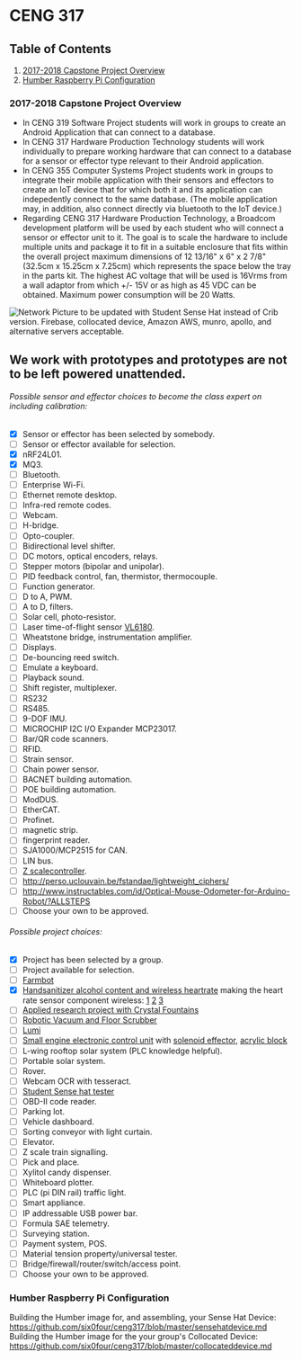 # CENG 317

## Table of Contents
1. [2017-2018 Capstone Project Overview](#2017-2018-capstone-project-overview)
2. [Humber Raspberry Pi Configuration](#humber-raspberry-pi-configuration)

### 2017-2018 Capstone Project Overview
- In CENG 319 Software Project students will work in groups to create an Android Application that can connect to a database.
- In CENG 317 Hardware Production Technology students will work individually to prepare working hardware that can connect to a database for a sensor or effector type relevant to their Android application.
- In CENG 355 Computer Systems Project students work in groups to integrate their mobile application with their sensors and effectors to create an IoT device that for which both it and its application can indepedently connect to the same database. (The mobile application may, in addition, also connect directly via bluetooth to the IoT device.) 
- Regarding CENG 317 Hardware Production Technology, a Broadcom development platform will be used by each student who will connect a sensor or effector unit to it. The goal is to scale the hardware to include multiple units and package it to fit in a suitable enclosure that fits within the overall project maximum dimensions of 12 13/16" x 6" x 2 7/8" (32.5cm x 15.25cm x 7.25cm) which represents the space below the tray in the parts kit. The highest AC voltage that will be used is 16Vrms from a wall adaptor from which +/- 15V or as high as 45 VDC can be obtained. Maximum power consumption will be 20 Watts.

![Network](https://raw.githubusercontent.com/six0four/MicroRover/master/images/1.2pinetworkarchitecture.jpg)
Picture to be updated with Student Sense Hat instead of Crib version. Firebase, collocated device, Amazon AWS, munro, apollo, and alternative servers acceptable.


## We work with prototypes and prototypes are not to be left powered unattended.

###### Possible sensor and effector choices to become the class expert on including calibration:
- [x] Sensor or effector has been selected by somebody.
- [ ] Sensor or effector available for selection.
- [x] nRF24L01.
- [x] MQ3.
- [ ] Bluetooth.
- [ ] Enterprise Wi-Fi.
- [ ] Ethernet remote desktop.
- [ ] Infra-red remote codes.
- [ ] Webcam.
- [ ] H-bridge.
- [ ] Opto-coupler.
- [ ] Bidirectional level shifter.
- [ ] DC motors, optical encoders, relays.
- [ ] Stepper motors (bipolar and unipolar).
- [ ] PID feedback control, fan, thermistor, thermocouple.
- [ ] Function generator.
- [ ] D to A, PWM.
- [ ] A to D, filters.
- [ ] Solar cell, photo-resistor.
- [ ] Laser time-of-flight sensor [VL6180](https://www.adafruit.com/product/3316).
- [ ] Wheatstone bridge, instrumentation amplifier.
- [ ] Displays.
- [ ] De-bouncing reed switch.
- [ ] Emulate a keyboard.
- [ ] Playback sound.
- [ ] Shift register, multiplexer.
- [ ] RS232
- [ ] RS485.
- [ ] 9-DOF IMU.
- [ ] MICROCHIP I2C I/O Expander MCP23017.
- [ ] Bar/QR code scanners.
- [ ] RFID.
- [ ] Strain sensor.
- [ ] Chain power sensor.
- [ ] BACNET building automation.
- [ ] POE building automation.
- [ ] ModDUS.
- [ ] EtherCAT.
- [ ] Profinet.
- [ ] magnetic strip.
- [ ] fingerprint reader.
- [ ] SJA1000/MCP2515 for CAN.
- [ ] LIN bus.
- [ ] [Z scale](http://www.carendt.com/wp-content/uploads/jones2.jpg)[controller](http://www.searails.com/powermax.html).
- [ ] http://perso.uclouvain.be/fstandae/lightweight_ciphers/
- [ ] http://www.instructables.com/id/Optical-Mouse-Odometer-for-Arduino-Robot/?ALLSTEPS
- [ ] Choose your own to be approved.

###### Possible project choices:
- [x] Project has been selected by a group.
- [ ] Project available for selection.
- [ ] [Farmbot](https://software.farmbot.io/docs)
- [x] [Handsanitizer alcohol content and wireless heartrate](https://github.com/EugeneHasJeans/EugeneHasJeans.github.io/blob/master/README.pdf) making the heart rate sensor component wireless: [1](http://vorticityflux.blogspot.ca/2011/11/connecting-polar-wind-chest-strap-to.html)
[2](https://www.element14.com/community/community/raspberry-pi/raspberrypi2/blog/2015/04/07/raspberry-pi-2-gpio-usage-with-nrf24l01-arduino)
[3](http://hack.lenotta.com/arduino-raspberry-pi-switching-light-with-nrf24l01/)
- [ ] [Applied research project with Crystal Fountains](https://www.youtube.com/watch?v=4c5pfFmr08Q)
- [ ] [Robotic Vacuum and Floor Scrubber](https://www.irobotweb.com/~/media/MainSite/PDFs/About/STEM/Create/Create2_PrimeSense.pdf)
- [ ] [Lumi](https://www.youtube.com/watch?v=-iXq85T3K6w)
- [ ] [Small engine electronic control unit](https://search.rpxcorp.com/litigation_documents/12423597) with [solenoid effector](https://www.youtube.com/watch?v=DG4I4XH8tg4), [acrylic block](https://www.youtube.com/watch?v=toDAgcdkQyk)
- [ ] L-wing rooftop solar system (PLC knowledge helpful).
- [ ] Portable solar system.
- [ ] Rover.
- [ ] Webcam OCR with tesseract.
- [ ] [Student Sense hat tester](https://github.com/vladporcila/SenseHatTester)
- [ ] OBD-II code reader.
- [ ] Parking lot.
- [ ] Vehicle dashboard.
- [ ] Sorting conveyor with light curtain.
- [ ] Elevator.
- [ ] Z scale train signalling.
- [ ] Pick and place.
- [ ] Xylitol candy dispenser.
- [ ] Whiteboard plotter.
- [ ] PLC (pi DIN rail) traffic light.
- [ ] Smart appliance.
- [ ] IP addressable USB power bar.
- [ ] Formula SAE telemetry.
- [ ] Surveying station.
- [ ] Payment system, POS.
- [ ] Material tension property/universal tester.
- [ ] Bridge/firewall/router/switch/access point.
- [ ] Choose your own to be approved.

### Humber Raspberry Pi Configuration

Building the Humber image for, and assembling, your Sense Hat Device:  
https://github.com/six0four/ceng317/blob/master/sensehatdevice.md  
Building the Humber image for the your group's Collocated Device:  
https://github.com/six0four/ceng317/blob/master/collocateddevice.md  

